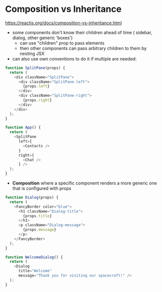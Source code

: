 # Composition vs Inheritance
https://reactjs.org/docs/composition-vs-inheritance.html

* some components don't know their children ahead of time ( sidebar, dialog, other generic 'boxes')
  * can use "children" prop to pass elements
  * then other components can pass arbitrary children to them by nesting JSX
* can also use own conventions to do it if multiple are needed:
```js
function SplitPane(props) {
  return (
    <div className="SplitPane">
      <div className="SplitPane-left">
        {props.left}
      </div>
      <div className="SplitPane-right">
        {props.right}
      </div>
    </div>
  );
}

function App() {
  return (
    <SplitPane
      left={
        <Contacts />
      }
      right={
        <Chat />
      } />
  );
}
```
* **Composition** where a specific component renders a more generic one that is configured with props
```js
function Dialog(props) {
  return (
    <FancyBorder color="blue">
      <h1 className="Dialog-title">
        {props.title}
      </h1>
      <p className="Dialog-message">
        {props.message}
      </p>
    </FancyBorder>
  );
}

function WelcomeDialog() {
  return (
    <Dialog
      title="Welcome"
      message="Thank you for visiting our spacecraft!" />
  );
}
```